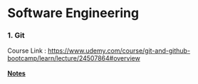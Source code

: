 # Software Engineering

### 1. Git 
Course Link : https://www.udemy.com/course/git-and-github-bootcamp/learn/lecture/24507864#overview <br/><br/>
[**Notes**](./git/read.md)<br/>

